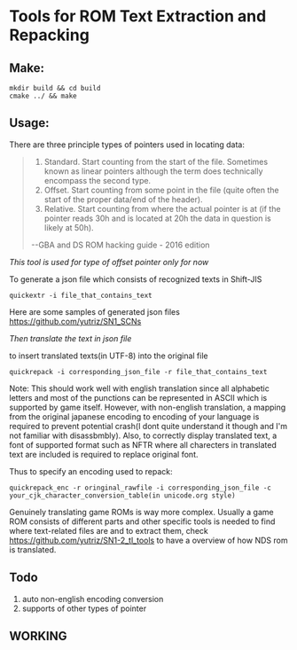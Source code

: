 # Tools for ROM Text Extraction and Repacking

## Make:
```
mkdir build && cd build
cmake ../ && make
```
## Usage: 

There are three principle types of pointers used in locating data: 
> 1. Standard. Start counting from the start of the file. Sometimes known as linear pointers although the term does technically encompass the second type.
> 2. Offset. Start counting from some point in the file (quite often the start of the proper data/end of the header).
> 3. Relative. Start counting from where the actual pointer is at (if the pointer reads 30h and is located at 20h the data in question is likely at 50h). 
> 
> --GBA and DS ROM hacking guide - 2016 edition

*This tool is used for type of offset pointer only for now*

To generate a json file which consists of recognized texts in Shift-JIS

```
quickextr -i file_that_contains_text
```

Here are some samples of generated json files https://github.com/yutriz/SN1_SCNs

*Then translate the text in json file*

to insert translated texts(in UTF-8) into the original file

```
quickrepack -i corresponding_json_file -r file_that_contains_text
```

Note: This should work well with english translation since all alphabetic letters and most of the punctions can be represented in ASCII which is supported by game itself. However, with non-english translation, a mapping from the original japanese encoding to encoding of your language is required to prevent potential crash(I dont quite understand it though and I'm not familiar with disassbmbly). Also, to correctly display translated text, a font of supported format such as NFTR where all charecters in translated text are included is required to replace original font.

Thus to specify an encoding used to repack:  

```
quickrepack_enc -r oringinal_rawfile -i corresponding_json_file -c your_cjk_character_conversion_table(in unicode.org style)
```

Genuinely translating game ROMs is way more complex. Usually a game ROM consists of different parts and other specific tools is needed to find where text-related files are and to extract them, check https://github.com/yutriz/SN1-2_tl_tools to have a overview of how NDS rom is translated.

## Todo
1. auto non-english encoding conversion
2. supports of other types of pointer

## WORKING